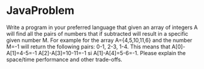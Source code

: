 # JavaProblem
Write a program in your preferred language that given an array of integers A will find all the pairs of numbers that if subtracted will result in a specific given number M. For example for the array A={4,5,10,11,6} and the number M=-1 will return the following pairs: 0-1, 2-3, 1-4. This means that A[0]-A[1]=4-5=-1 A[2]-A[3]=10-11=-1 si A[1]-A[4]=5-6=-1. Please explain the space/time performance and other trade-offs.
